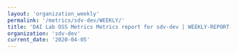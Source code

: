 ```yaml
---
layout: 'organization_weekly'
permalink: '/metrics/sdv-dev/WEEKLY/'
title: 'DAI Lab OSS Metrics Metrics report for sdv-dev | WEEKLY-REPORT-2020-04-05'
organization: 'sdv-dev'
current_date: '2020-04-05'
---
```


